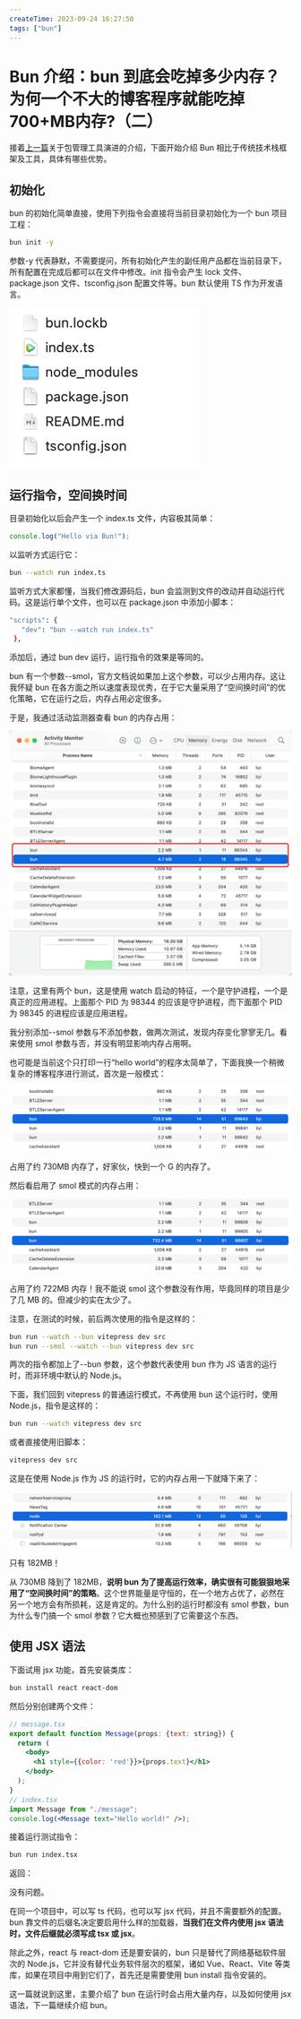 ```yaml
---
createTime: 2023-09-24 16:27:50
tags: ["bun"]
---
```


# Bun 介绍：bun 到底会吃掉多少内存？为何一个不大的博客程序就能吃掉700+MB内存?（二）

接着[上一篇](https://yishulun.com/posts/2023/05.html)关于包管理工具演进的介绍，下面开始介绍 Bun 相比于传统技术栈框架及工具，具体有哪些优势。

## 初始化

bun 的初始化简单直接，使用下列指令会直接将当前目录初始化为一个 bun 项目工程：

```bash
bun init -y
```

参数-y 代表静默，不需要提问，所有初始化产生的副任用产品都在当前目录下，所有配置在完成后都可以在文件中修改。init 指令会产生 lock 文件、package.json 文件、tsconfig.json 配置文件等。bun 默认使用 TS 作为开发语言。

![image-20230923200916559](./assets/image-20230923200916559.png)

## 运行指令，空间换时间

目录初始化以后会产生一个 index.ts 文件，内容极其简单：

```ts
console.log("Hello via Bun!");
```

以监听方式运行它：

```bash
bun --watch run index.ts
```

监听方式大家都懂，当我们修改源码后，bun 会监测到文件的改动并自动运行代码。这是运行单个文件，也可以在 package.json 中添加小脚本：

```bash
"scripts": {
   "dev": "bun --watch run index.ts"
 },
```

添加后，通过 bun dev 运行，运行指令的效果是等同的。

bun 有一个参数--smol，官方文档说如果加上这个参数，可以少占用内存。这让我怀疑 bun 在各方面之所以速度表现优秀，在于它大量采用了“空间换时间”的优化策略，它在运行之后，内存占用必定很多。

于是，我通过活动监测器查看 bun 的内存占用：

![image-20230923192404581](./assets/image-20230923192404581.png)

注意，这里有两个 bun，这是使用 watch 启动的特征，一个是守护进程，一个是真正的应用进程。上面那个 PID 为 98344 的应该是守护进程，而下面那个 PID 为 98345 的进程应该是应用进程。

我分别添加--smol 参数与不添加参数，做两次测试，发现内存变化寥寥无几。看来使用 smol 参数与否，并没有明显影响内存占用啊。

也可能是当前这个只打印一行“hello world”的程序太简单了，下面我换一个稍微复杂的博客程序进行测试，首次是一般模式：

![image-20230923193325205](./assets/image-20230923193325205.png)

占用了约 730MB 内存了，好家伙，快到一个 G 的内存了。

然后看启用了 smol 模式的内存占用：

![image-20230923193548972](./assets/image-20230923193548972.png)

占用了约 722MB 内存！我不能说 smol 这个参数没有作用，毕竟同样的项目是少了几 MB 的。但减少的实在太少了。

注意，在测试的时候，前后两次使用的指令是这样的：

```bash
bun run --watch --bun vitepress dev src
bun run --smol --watch --bun vitepress dev src
```

两次的指令都加上了--bun 参数，这个参数代表使用 bun 作为 JS 语言的运行时，而非环境中默认的 Node.js。

下面，我们回到 vitepress 的普通运行模式，不再使用 bun 这个运行时，使用 Node.js，指令是这样的：

```bash
bun run --watch vitepress dev src
```

或者直接使用旧脚本：

```bash
vitepress dev src
```

这是在使用 Node.js 作为 JS 的运行时，它的内存占用一下就降下来了：

![image-20230923194108099](./assets/image-20230923194108099.png)

只有 182MB！

从 730MB 降到了 182MB，**说明 bun 为了提高运行效率，确实很有可能狠狠地采用了“空间换时间”的策略**。这个世界能量是守恒的，在一个地方占优了，必然在另一个地方会有所损耗，这是肯定的。为什么别的运行时都没有 smol 参数，bun 为什么专门搞一个 smol 参数？它大概也预感到了它需要这个东西。

## 使用 JSX 语法

下面试用 jsx 功能，首先安装类库：

```bash
bun install react react-dom
```

然后分别创建两个文件：

```jsx
// message.tsx
export default function Message(props: {text: string}) {
  return (
    <body>
      <h1 style={{color: 'red'}}>{props.text}</h1>
    </body>
  );
}
// index.tsx
import Message from "./message";
console.log(<Message text="Hello world!" />);
```

接着运行测试指令：

```bash
bun run index.tsx
```

返回：

> <Message text="Hello world!" />

没有问题。

在同一个项目中，可以写 ts 代码，也可以写 jsx 代码，并且不需要额外的配置。bun 靠文件的后缀名决定要启用什么样的加载器，**当我们在文件内使用 jsx 语法时，文件后缀就必须写成 tsx 或 jsx**。

除此之外，react 与 react-dom 还是要安装的，bun 只是替代了网络基础软件层次的 Node.js，它并没有替代业务软件层次的框架，诸如 Vue、React、Vite 等类库，如果在项目中用到它们了，首先还是需要使用 bun install 指令安装的。

这一篇就说到这里，主要介绍了 bun 在运行时会占用大量内存，以及如何使用 jsx 语法，下一篇继续介绍 bun。
